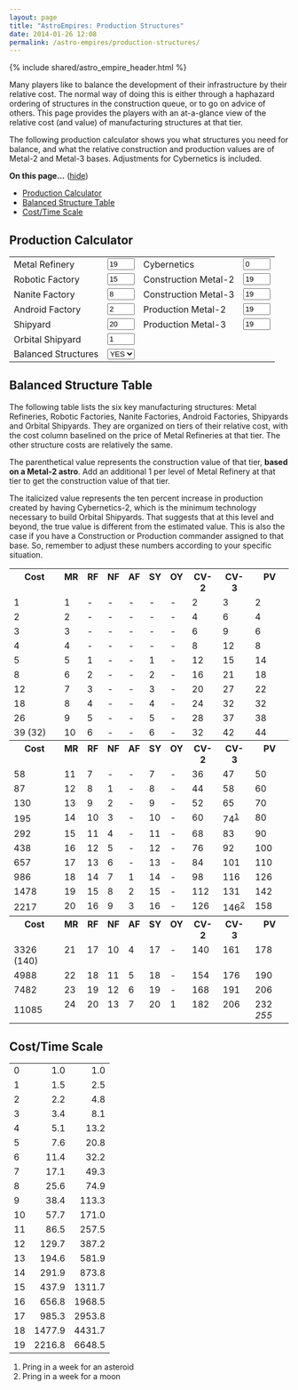 ```yaml
---
layout: page
title: "AstroEmpires: Production Structures"
date: 2014-01-26 12:08
permalink: /astro-empires/production-structures/
---
```

{% include shared/astro_empire_header.html %}

Many players like to balance the development of their infrastructure by
their relative cost. The  normal way of doing this is either through a
haphazard ordering of structures in the construction queue, or to go on
advice of others. This page provides the players with an at-a-glance
view of the relative cost (and value) of manufacturing structures at
that tier.


The following production calculator shows you what structures you need
for balance, and what the relative construction and production values
are of Metal-2 and Metal-3 bases. Adjustments for Cybernetics is
included.

<div class='toc'>
  <a name='toc' id='toc'></a><b>On this page...</b> (<a id="tocidtog" href="javascript:toggle('tocid');">hide</a>)<ul class='toc' id='tocid'><li><a href='#toc1'>Production Calculator</a></li><li><a href='#toc2'>Balanced Structure Table</a></li><li><a href='#toc3'>Cost/Time Scale</a></li></ul></div>

<h2><a name='toc1' id='toc1'></a>Production Calculator</h2>

<form id='prod' method='post'>
<table class='table table-condensed' ><tr>
  <td> Metal Refinery </td>
  <td> <input type='text' name='MF' value='19' id='MF' class='inputbox' size='3' /> </td>
  <td> Cybernetics </td>
  <td> <input type='text' name='CY' value='0' id='CY' class='inputbox' size='3' /> </td>
</tr>
<tr>
  <td> Robotic Factory </td>
  <td> <input type='text' name='RF' value='15' id='RF' class='inputbox' size='3' /> </td>
  <td> Construction Metal-2 </td>
  <td> <input type='text' name='CM2' value='19' id='CM2' class='inputbox' size='3' /> </td>
</tr>
<tr>
  <td> Nanite Factory </td>
  <td> <input type='text' name='NF' value='8' id='NF' class='inputbox' size='3' /> </td>
  <td> Construction Metal-3 </td>
  <td> <input type='text' name='CM3' value='19' id='CM3' class='inputbox' size='3' /> </td>
</tr>
<tr>
  <td> Android Factory </td>
  <td> <input type='text' name='AF' value='2' id='AF' class='inputbox' size='3' /> </td>
  <td> Production Metal-2 </td>
  <td> <input type='text' name='PM2' value='19' id='PM2' class='inputbox' size='3' /> </td>
</tr>
<tr>
  <td> Shipyard </td>
  <td> <input type='text' name='SY' value='20' id='SY' class='inputbox' size='3' /> </td>
  <td> Production Metal-3 </td>
  <td> <input type='text' name='PM3' value='19' id='PM3' class='inputbox' size='3' /> </td>
</tr>
<tr>
  <td> Orbital Shipyard </td>
  <td> <input type='text' name='OSY' value='1' id='OSY' class='inputbox' size='3' /> </td>
</tr>
<tr>
  <td> Balanced Structures </td>
  <td>
    <select name='BAL' id='balanced' class='inputbox'>
      <option value='1' selected='selected'>YES</option>
      <option value='0'>NO</option>
    </select>
  </td>
</tr>
</table>
</form>

<h2><a name='toc2' id='toc2'></a>Balanced Structure Table</h2>

The following table lists the six key manufacturing structures: Metal Refineries, Robotic Factories, Nanite Factories, Android Factories, Shipyards and Orbital Shipyards. They are organized on tiers of their relative cost, with the cost column baselined on the price of Metal Refineries at that tier. The other structure costs are relatively the same.

<div class='note' >

The parenthetical value represents the construction value of that tier,
**based on a Metal-2 astro**. Add an additional 1 per level of Metal
Refinery at that tier to get the construction value of that tier.
</div>

The italicized value represents the ten percent increase in production
created by having Cybernetics-2, which is the minimum technology
necessary to build Orbital Shipyards. That suggests that at this level
and beyond, the true value is different from the estimated value. This
is also the case if you have a Construction or Production commander
assigned to that base. So, remember to adjust these numbers according to
your specific situation.

<table class='table table-condensed table-hover'><tr>
  <th valign='top'>Cost </th>
  <th valign='top'>MR </th>
  <th valign='top'>RF </th>
  <th valign='top'>NF </th>
  <th valign='top'>AF </th>
  <th valign='top'>SY </th>
  <th valign='top'>OY </th>
  <th valign='top'>CV-2 </th>
  <th valign='top'>CV-3 </th>
  <th valign='top'>PV </th>
</tr>
<tr>
  <td>1 </td>
  <td class='MR' valign='top'>1 </td>
  <td class='RF' valign='top'>- </td>
  <td class='NF' valign='top'>- </td>
  <td class='AF' valign='top'>- </td>
  <td class='SY' valign='top'>- </td>
  <td class='OY' valign='top'>- </td>
  <td class='CV' valign='top'>2 </td>
  <td class='CV' valign='top'>3 </td>
  <td class='PV' valign='top'>2 </td>
</tr>
<tr>
  <td>2 </td>
  <td class='MR' valign='top'>2 </td>
  <td class='RF' valign='top'>- </td>
  <td class='NF' valign='top'>- </td>
  <td class='AF' valign='top'>- </td>
  <td class='SY' valign='top'>- </td>
  <td class='OY' valign='top'>- </td>
  <td class='CV' valign='top'>4 </td>
  <td class='CV' valign='top'>6 </td>
  <td class='PV' valign='top'>4 </td>
</tr>
<tr>
  <td>3 </td>
  <td class='MR' valign='top'>3 </td>
  <td class='RF' valign='top'>- </td>
  <td class='NF' valign='top'>- </td>
  <td class='AF' valign='top'>- </td>
  <td class='SY' valign='top'>- </td>
  <td class='OY' valign='top'>- </td>
  <td class='CV' valign='top'>6 </td>
  <td class='CV' valign='top'>9 </td>
  <td class='PV' valign='top'>6 </td>
</tr>
<tr>
  <td>4 </td>
  <td class='MR' valign='top'>4 </td>
  <td class='RF' valign='top'>- </td>
  <td class='NF' valign='top'>- </td>
  <td class='AF' valign='top'>- </td>
  <td class='SY' valign='top'>- </td>
  <td class='OY' valign='top'>- </td>
  <td class='CV' valign='top'>8 </td>
  <td class='CV' valign='top'>12 </td>
  <td class='PV' valign='top'>8 </td>
</tr>
<tr>
  <td>5 </td>
  <td class='MR' valign='top'>5 </td>
  <td class='RF' valign='top'>1 </td>
  <td class='NF' valign='top'>- </td>
  <td class='AF' valign='top'>- </td>
  <td class='SY' valign='top'>1 </td>
  <td class='OY' valign='top'>- </td>
  <td class='CV' valign='top'>12 </td>
  <td class='CV' valign='top'>15 </td>
  <td class='PV' valign='top'>14 </td>
</tr>
<tr>
  <td>8 </td>
  <td class='MR' valign='top'>6 </td>
  <td class='RF' valign='top'>2 </td>
  <td class='NF' valign='top'>- </td>
  <td class='AF' valign='top'>- </td>
  <td class='SY' valign='top'>2 </td>
  <td class='OY' valign='top'>- </td>
  <td class='CV' valign='top'>16 </td>
  <td class='CV' valign='top'>21 </td>
  <td class='PV' valign='top'>18 </td>
</tr>
<tr>
  <td>12 </td>
  <td class='MR' valign='top'>7 </td>
  <td class='RF' valign='top'>3 </td>
  <td class='NF' valign='top'>- </td>
  <td class='AF' valign='top'>- </td>
  <td class='SY' valign='top'>3 </td>
  <td class='OY' valign='top'>- </td>
  <td class='CV' valign='top'>20 </td>
  <td class='CV' valign='top'>27 </td>
  <td class='PV' valign='top'>22 </td>
</tr>
<tr>
  <td>18 </td>
  <td class='MR' valign='top'>8 </td>
  <td class='RF' valign='top'>4 </td>
  <td class='NF' valign='top'>- </td>
  <td class='AF' valign='top'>- </td>
  <td class='SY' valign='top'>4 </td>
  <td class='OY' valign='top'>- </td>
  <td class='CV' valign='top'>24 </td>
  <td class='CV' valign='top'>32 </td>
  <td class='PV' valign='top'>32 </td>
</tr>
<tr>
  <td>26 </td>
  <td class='MR' valign='top'>9 </td>
  <td class='RF' valign='top'>5 </td>
  <td class='NF' valign='top'>- </td>
  <td class='AF' valign='top'>- </td>
  <td class='SY' valign='top'>5 </td>
  <td class='OY' valign='top'>- </td>
  <td class='CV' valign='top'>28 </td>
  <td class='CV' valign='top'>37 </td>
  <td class='PV' valign='top'>38 </td>
</tr>
<tr>
  <td>39 (32) </td>
  <td class='MR' valign='top'>10 </td>
  <td class='RF' valign='top'>6 </td>
  <td class='NF' valign='top'>- </td>
  <td class='AF' valign='top'>- </td>
  <td class='SY' valign='top'>6 </td>
  <td class='OY' valign='top'>- </td>
  <td class='CV' valign='top'>32 </td>
  <td class='CV' valign='top'>42 </td>
  <td class='PV' valign='top'>44 </td>
</tr>
<tr>
  <th valign='top'>Cost </th>
  <th valign='top'>MR </th>
  <th valign='top'>RF </th>
  <th valign='top'>NF </th>
  <th valign='top'>AF </th>
  <th valign='top'>SY </th>
  <th valign='top'>OY </th>
  <th valign='top'>CV-2 </th>
  <th valign='top'>CV-3 </th>
  <th valign='top'>PV </th>
</tr>
<tr>
  <td>58 </td>
  <td class='MR' valign='top'>11 </td>
  <td class='RF' valign='top'>7 </td>
  <td class='NF' valign='top'>- </td>
  <td class='AF' valign='top'>- </td>
  <td class='SY' valign='top'>7 </td>
  <td class='OY' valign='top'>- </td>
  <td class='CV' valign='top'>36 </td>
  <td class='CV' valign='top'>47 </td>
  <td class='PV' valign='top'>50 </td>
</tr>
<tr>
  <td>87 </td>
  <td class='MR' valign='top'>12 </td>
  <td class='RF' valign='top'>8 </td>
  <td class='NF' valign='top'>1 </td>
  <td class='AF' valign='top'>- </td>
  <td class='SY' valign='top'>8 </td>
  <td class='OY' valign='top'>- </td>
  <td class='CV' valign='top'>44 </td>
  <td class='CV' valign='top'>58 </td>
  <td class='PV' valign='top'>60 </td>
</tr>
<tr>
  <td>130 </td>
  <td class='MR' valign='top'>13 </td>
  <td class='RF' valign='top'>9 </td>
  <td class='NF' valign='top'>2 </td>
  <td class='AF' valign='top'>- </td>
  <td class='SY' valign='top'>9 </td>
  <td class='OY' valign='top'>- </td>
  <td class='CV' valign='top'>52 </td>
  <td class='CV' valign='top'>65 </td>
  <td class='PV' valign='top'>70 </td>
</tr>
<tr>
  <td>195 </td>
  <td class='MR' valign='top'>14 </td>
  <td class='RF' valign='top'>10 </td>
  <td class='NF' valign='top'>3 </td>
  <td class='AF' valign='top'>- </td>
  <td class='SY' valign='top'>10 </td>
  <td class='OY' valign='top'>- </td>
  <td class='CV' valign='top'>60 </td>
  <td class='CV' valign='top'>74<sup><a href='#fn-1'>1</a></sup> </td>
  <td class='PV' valign='top'>80 </td>
</tr>
<tr>
  <td>292 </td>
  <td class='MR' valign='top'>15 </td>
  <td class='RF' valign='top'>11 </td>
  <td class='NF' valign='top'>4 </td>
  <td class='AF' valign='top'>- </td>
  <td class='SY' valign='top'>11 </td>
  <td class='OY' valign='top'>- </td>
  <td class='CV' valign='top'>68 </td>
  <td class='CV' valign='top'>83 </td>
  <td class='PV' valign='top'>90 </td>
</tr>
<tr>
  <td>438 </td>
  <td class='MR' valign='top'>16 </td>
  <td class='RF' valign='top'>12 </td>
  <td class='NF' valign='top'>5 </td>
  <td class='AF' valign='top'>- </td>
  <td class='SY' valign='top'>12 </td>
  <td class='OY' valign='top'>- </td>
  <td class='CV' valign='top'>76 </td>
  <td class='CV' valign='top'>92 </td>
  <td class='PV' valign='top'>100 </td>
</tr>
<tr>
  <td>657 </td>
  <td class='MR' valign='top'>17 </td>
  <td class='RF' valign='top'>13 </td>
  <td class='NF' valign='top'>6 </td>
  <td class='AF' valign='top'>- </td>
  <td class='SY' valign='top'>13 </td>
  <td class='OY' valign='top'>- </td>
  <td class='CV' valign='top'>84 </td>
  <td class='CV' valign='top'>101 </td>
  <td class='PV' valign='top'>110 </td>
</tr>
<tr>
  <td>986 </td>
  <td class='MR' valign='top'>18 </td>
  <td class='RF' valign='top'>14 </td>
  <td class='NF' valign='top'>7 </td>
  <td class='AF' valign='top'>1 </td>
  <td class='SY' valign='top'>14 </td>
  <td class='OY' valign='top'>- </td>
  <td class='CV' valign='top'>98 </td>
  <td class='CV' valign='top'>116 </td>
  <td class='PV' valign='top'>126 </td>
</tr>
<tr>
  <td>1478 </td>
  <td class='MR' valign='top'>19 </td>
  <td class='RF' valign='top'>15 </td>
  <td class='NF' valign='top'>8 </td>
  <td class='AF' valign='top'>2 </td>
  <td class='SY' valign='top'>15 </td>
  <td class='OY' valign='top'>- </td>
  <td class='CV' valign='top'>112 </td>
  <td class='CV' valign='top'>131 </td>
  <td class='PV' valign='top'>142 </td>
</tr>
<tr>
  <td>2217 </td>
  <td class='MR' valign='top'>20 </td>
  <td class='RF' valign='top'>16 </td>
  <td class='NF' valign='top'>9 </td>
  <td class='AF' valign='top'>3 </td>
  <td class='SY' valign='top'>16 </td>
  <td class='OY' valign='top'>- </td>
  <td class='CV' valign='top'>126 </td>
  <td class='CV' valign='top'>146<sup><a href='#fn-2'>2</a></sup> </td>
  <td class='PV' valign='top'>158 </td>
</tr>
<tr>
  <th valign='top'>Cost</th>
  <th valign='top'>MR </th>
  <th valign='top'>RF </th>
  <th valign='top'>NF </th>
  <th valign='top'>AF </th>
  <th valign='top'>SY </th>
  <th valign='top'>OY </th>
  <th valign='top'>CV-2 </th>
  <th valign='top'>CV-3 </th>
  <th valign='top'>PV </th>
</tr>
<tr>
  <td>3326 (140) </td>
  <td class='MR' valign='top'>21 </td>
  <td class='RF' valign='top'>17 </td>
  <td class='NF' valign='top'>10 </td>
  <td class='AF' valign='top'>4 </td>
  <td class='SY' valign='top'>17 </td>
  <td class='OY' valign='top'>- </td>
  <td class='CV' valign='top'>140 </td>
  <td class='CV' valign='top'>161 </td>
  <td class='PV' valign='top'>178 </td>
</tr>
<tr>
  <td>4988 </td>
  <td class='MR' valign='top'>22 </td>
  <td class='RF' valign='top'>18 </td>
  <td class='NF' valign='top'>11 </td>
  <td class='AF' valign='top'>5 </td>
  <td class='SY' valign='top'>18 </td>
  <td class='OY' valign='top'>- </td>
  <td class='CV' valign='top'>154 </td>
  <td class='CV' valign='top'>176 </td>
  <td class='PV' valign='top'>190 </td>
</tr>
<tr>
  <td>7482 </td>
  <td class='MR' valign='top'>23 </td>
  <td class='RF' valign='top'>19 </td>
  <td class='NF' valign='top'>12 </td>
  <td class='AF' valign='top'>6 </td>
  <td class='SY' valign='top'>19 </td>
  <td class='OY' valign='top'>- </td>
  <td class='CV' valign='top'>168 </td>
  <td class='CV' valign='top'>191 </td>
  <td class='PV' valign='top'>206 </td>
</tr>
<tr>
  <td>11085 </td>
  <td class='MR' valign='top'>24 </td>
  <td class='RF' valign='top'>20 </td>
  <td class='NF' valign='top'>13 </td>
  <td class='AF' valign='top'>7 </td>
  <td class='SY' valign='top'>20 </td>
  <td class='OY' valign='top'>1 </td>
  <td class='CV' valign='top'>182 </td>
  <td class='CV' valign='top'>206 </td>
  <td class='PV' valign='top'>232 <em>255</em> </td>
</tr>
</table>

<h2><a name='toc3' id='toc3'></a>Cost/Time Scale</h2>
<table class='table table-condensed table-hover'>
  <tr><td>0</td><td align='right'>1.0</td><td align='right'>1.0</td></tr>
  <tr><td>1</td><td align='right'>1.5</td><td align='right'>2.5</td></tr>
  <tr><td>2</td><td align='right'>2.2</td><td align='right'>4.8</td></tr>
  <tr><td>3</td><td align='right'>3.4</td><td align='right'>8.1</td></tr>
  <tr><td>4</td><td align='right'>5.1</td><td align='right'>13.2</td></tr>
  <tr><td>5</td><td align='right'>7.6</td><td align='right'>20.8</td></tr>
  <tr><td>6</td><td align='right'>11.4</td><td align='right'>32.2</td></tr>
  <tr><td>7</td><td align='right'>17.1</td><td align='right'>49.3</td></tr>
  <tr><td>8</td><td align='right'>25.6</td><td align='right'>74.9</td></tr>
  <tr><td>9</td><td align='right'>38.4</td><td align='right'>113.3</td></tr>
  <tr><td>10</td><td align='right'>57.7</td><td align='right'>171.0</td></tr>
  <tr><td>11</td><td align='right'>86.5</td><td align='right'>257.5</td></tr>
  <tr><td>12</td><td align='right'>129.7</td><td align='right'>387.2</td></tr>
  <tr><td>13</td><td align='right'>194.6</td><td align='right'>581.9</td></tr>
  <tr><td>14</td><td align='right'>291.9</td><td align='right'>873.8</td></tr>
  <tr><td>15</td><td align='right'>437.9</td><td align='right'>1311.7</td></tr>
  <tr><td>16</td><td align='right'>656.8</td><td align='right'>1968.5</td></tr>
  <tr><td>17</td><td align='right'>985.3</td><td align='right'>2953.8</td></tr>
  <tr><td>18</td><td align='right'>1477.9</td><td align='right'>4431.7</td></tr>
  <tr><td>19</td><td align='right'>2216.8</td><td align='right'>6648.5</td></tr>
</table>

<div id='footnotes'>
<ol><li><a name='fn-1' id='fn-1'></a>  Pring in a week for an asteroid
</li><li><a name='fn-2' id='fn-2'></a>  Pring in a week for a moon
</li></ol></div>
